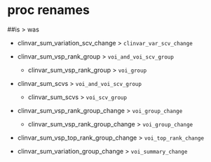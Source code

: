 # proc renames

##is > was

* clinvar_sum_variation_scv_change > `clinvar_var_scv_change`

* clinvar_sum_vsp_rank_group > `voi_and_voi_scv_group`
  - clinvar_sum_vsp_rank_group > `voi_group`  

* clinvar_sum_scvs > `voi_and_voi_scv_group`
  - clinvar_sum_scvs > `voi_scv_group`

* clinvar_sum_vsp_rank_group_change > `voi_group_change`
  - clinvar_sum_vsp_rank_group_change > `voi_group_change`

* clinvar_sum_vsp_top_rank_group_change > `voi_top_rank_change`

* clinvar_sum_variation_group_change > `voi_summary_change`